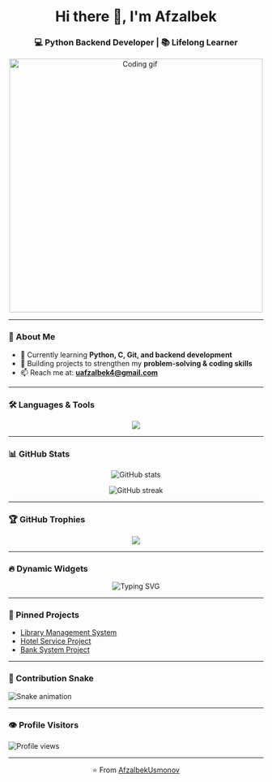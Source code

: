 <!-- Profil README -->

<h1 align="center">Hi there 👋, I'm Afzalbek</h1>
<h3 align="center">💻 Python Backend Developer | 📚 Lifelong Learner</h3>

<p align="center">
  <img src="https://media.giphy.com/media/qgQUggAC3Pfv687qPC/giphy.gif" width="500" alt="Coding gif">
</p>

---

### 🚀 About Me
- 🌱 Currently learning **Python, C, Git, and backend development**  
- 🔭 Building projects to strengthen my **problem-solving & coding skills**  
- 📫 Reach me at: **uafzalbek4@gmail.com**  

---

### 🛠️ Languages & Tools
<p align="center">
  <img src="https://skillicons.dev/icons?i=python,c,git,linux,mysql,vscode,github&theme=dark" />
</p>

---

### 📊 GitHub Stats
<p align="center">
  <img src="https://github-readme-stats.vercel.app/api?username=AfzalbekUsmonov&show_icons=true&theme=radical" alt="GitHub stats"/>
</p>

<p align="center">
  <img src="https://github-readme-streak-stats.herokuapp.com/?user=AfzalbekUsmonov&theme=radical" alt="GitHub streak"/>
</p>

---

### 🏆 GitHub Trophies
<p align="center">
  <img src="https://github-profile-trophy.vercel.app/?username=AfzalbekUsmonov&theme=radical&no-frame=true&no-bg=true&margin-w=15" />
</p>

---

### 🔥 Dynamic Widgets
<p align="center">
  <img src="https://readme-typing-svg.herokuapp.com?font=Fira+Code&size=28&duration=3000&pause=1000&color=FF0000&center=true&vCenter=true&width=600&lines=Keep+Coding...;Never+Stop+Learning;Backend+Developer+Journey" alt="Typing SVG" />
</p>

---

### 📌 Pinned Projects
- [Library Management System](#)  
- [Hotel Service Project](#)  
- [Bank System Project](#)  

---

### 🐍 Contribution Snake
![Snake animation](https://github.com/AfzalbekUsmonov/AfzalbekUsmonov/blob/output/github-contribution-grid-snake.svg)

---

### 👁️ Profile Visitors
![Profile views](https://komarev.com/ghpvc/?username=AfzalbekUsmonov&label=Profile%20views&color=FF0000&style=for-the-badge)

---

<p align="center">⭐️ From <a href="https://github.com/AfzalbekUsmonov">AfzalbekUsmonov</a></p>
